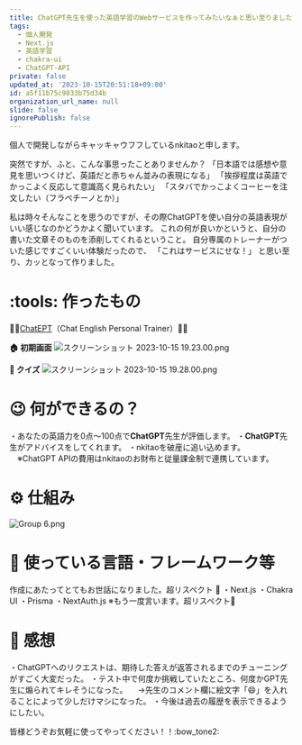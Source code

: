 ```yaml
---
title: ChatGPT先生を使った英語学習のWebサービスを作ってみたいなぁと思い至りました
tags:
  - 個人開発
  - Next.js
  - 英語学習
  - chakra-ui
  - ChatGPT-API
private: false
updated_at: '2023-10-15T20:51:18+09:00'
id: a5f11b75c9033b75d34b
organization_url_name: null
slide: false
ignorePublish: false
---
```

個人で開発しながらキャッキャウフフしているnkitaoと申します。

突然ですが、ふと、こんな事思ったことありませんか？
「日本語では感想や意見を思いつくけど、英語だと赤ちゃん並みの表現になる」
「挨拶程度は英語でかっこよく反応して意識高く見られたい」
「スタバでかっこよくコーヒーを注文したい（フラペチーノとか）」

私は時々そんなことを思うのですが、その際ChatGPTを使い自分の英語表現がいい感じなのかどうかよく聞いています。
これの何が良いかというと、自分の書いた文章そのものを添削してくれるということ。
自分専属のトレーナーがついた感じですごくいい体験だったので、
「これはサービスにせな！」
と思い至り、カッとなって作りました。

# :tools: 作ったもの
:tada::tada:[ChatEPT](https://ept.nkitao.com/)（Chat English Personal Trainer）:tada::tada:

**:house: 初期画面**
![スクリーンショット 2023-10-15 19.23.00.png](https://qiita-image-store.s3.ap-northeast-1.amazonaws.com/0/237628/68924e39-a21f-0d76-b67b-0e767559a931.png)

**:pencil: クイズ**
![スクリーンショット 2023-10-15 19.28.00.png](https://qiita-image-store.s3.ap-northeast-1.amazonaws.com/0/237628/28c296bb-06d8-3ca6-1685-59cdf9b180e2.png)


# :wink: 何ができるの？
・あなたの英語力を0点〜100点で**ChatGPT**先生が評価します。
・**ChatGPT**先生がアドバイスをしてくれます。
・nkitaoを破産に追い込めます。
　※ChatGPT APIの費用はnkitaoのお財布と従量課金制で連携しています。

# :gear: 仕組み
![Group 6.png](https://qiita-image-store.s3.ap-northeast-1.amazonaws.com/0/237628/96f506c9-04e4-4d48-64e0-412f31c0f3ee.png)


# :heart_decoration: 使っている言語・フレームワーク等
作成にあたってとてもお世話になりました。超リスペクト :pray: 
・Next.js
・Chakra UI
・Prisma
・NextAuth.js
※もう一度言います。超リスペクト:pray:

# :saxophone: 感想
・ChatGPTへのリクエストは、期待した答えが返答されるまでのチューニングがすごく大変だった。
・テスト中で何度か挑戦していたところ、何度かGPT先生に煽られてキレそうになった。
　→先生のコメント欄に絵文字「😄」を入れることによって少しだけマシになった。
・今後は過去の履歴を表示できるようにしたい。

皆様どうぞお気軽に使ってやってください！！:bow_tone2:


